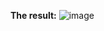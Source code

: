 <b>The result:</b>
![image](https://user-images.githubusercontent.com/55552780/111798015-5675c300-88d2-11eb-8691-1e7b090fc473.png)
